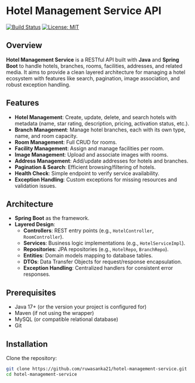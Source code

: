 # Hotel Management Service API

[![Build Status](https://img.shields.io/badge/build-passing-brightgreen)](#) [![License: MIT](https://img.shields.io/badge/license-MIT-blue)](#)

## Overview

**Hotel Management Service** is a RESTful API built with **Java** and **Spring Boot** to handle hotels, branches, rooms, facilities, addresses, and related media. It aims to provide a clean layered architecture for managing a hotel ecosystem with features like search, pagination, image association, and robust exception handling.

## Features

- **Hotel Management**: Create, update, delete, and search hotels with metadata (name, star rating, description, pricing, activation status, etc.).
- **Branch Management**: Manage hotel branches, each with its own type, name, and room capacity.
- **Room Management**: Full CRUD for rooms.
- **Facility Management**: Assign and manage facilities per room.
- **Image Management**: Upload and associate images with rooms.
- **Address Management**: Add/update addresses for hotels and branches.
- **Pagination & Search**: Efficient browsing/filtering of hotels.
- **Health Check**: Simple endpoint to verify service availability.
- **Exception Handling**: Custom exceptions for missing resources and validation issues.

## Architecture

- **Spring Boot** as the framework.
- **Layered Design**:
  - **Controllers**: REST entry points (e.g., `HotelController`, `RoomController`).
  - **Services**: Business logic implementations (e.g., `HotelServiceImpl`).
  - **Repositories**: JPA repositories (e.g., `HotelRepo`, `BranchRepo`).
  - **Entities**: Domain models mapping to database tables.
  - **DTOs**: Data Transfer Objects for request/response encapsulation.
  - **Exception Handling**: Centralized handlers for consistent error responses.

## Prerequisites

- Java 17+ (or the version your project is configured for)
- Maven (if not using the wrapper)
- MySQL (or compatible relational database)
- Git

## Installation

Clone the repository:

```bash
git clone https://github.com/ruwasanka21/hotel-management-service.git
cd hotel-management-service
